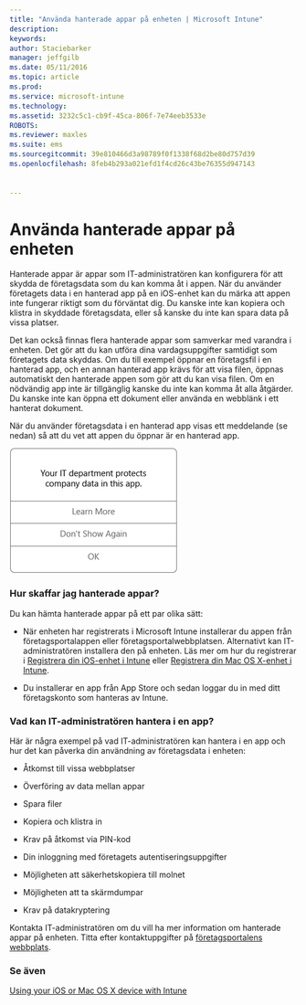 ```yaml
---
title: "Använda hanterade appar på enheten | Microsoft Intune"
description: 
keywords: 
author: Staciebarker
manager: jeffgilb
ms.date: 05/11/2016
ms.topic: article
ms.prod: 
ms.service: microsoft-intune
ms.technology: 
ms.assetid: 3232c5c1-cb9f-45ca-806f-7e74eeb3533e
ROBOTS: 
ms.reviewer: maxles
ms.suite: ems
ms.sourcegitcommit: 39e810466d3a98789f0f1338f68d2be80d757d39
ms.openlocfilehash: 8feb4b293a021efd1f4cd26c43be76355d947143


---
```



# Använda hanterade appar på enheten

Hanterade appar är appar som IT-administratören kan konfigurera för att skydda de företagsdata som du kan komma åt i appen. När du använder företagets data i en hanterad app på en iOS-enhet kan du märka att appen inte fungerar riktigt som du förväntat dig. Du kanske inte kan kopiera och klistra in skyddade företagsdata, eller så kanske du inte kan spara data på vissa platser.

Det kan också finnas flera hanterade appar som samverkar med varandra i enheten. Det gör att du kan utföra dina vardagsuppgifter samtidigt som företagets data skyddas. Om du till exempel öppnar en företagsfil i en hanterad app, och en annan hanterad app krävs för att visa filen, öppnas automatiskt den hanterade appen som gör att du kan visa filen. Om en nödvändig app inte är tillgänglig kanske du inte kan komma åt alla åtgärder. Du kanske inte kan öppna ett dokument eller använda en webblänk i ett hanterat dokument.

När du använder företagsdata i en hanterad app visas ett meddelande (se nedan) så att du vet att appen du öppnar är en hanterad app.

![managed-apps-message-ios](./media/managed-apps-message.png)

### Hur skaffar jag hanterade appar?
Du kan hämta hanterade appar på ett par olika sätt:

-   När enheten har registrerats i Microsoft Intune installerar du appen från företagsportalappen eller företagsportalwebbplatsen. Alternativt kan IT-administratören installera den på enheten. Läs mer om hur du registrerar i [Registrera din iOS-enhet i Intune](enroll-your-device-in-intune-ios.md) eller [Registrera din Mac OS X-enhet i Intune](enroll-your-device-in-intune-mac-os-x.md).

-   Du installerar en app från App Store och sedan loggar du in med ditt företagskonto som hanteras av Intune.

### Vad kan IT-administratören hantera i en app?
Här är några exempel på vad IT-administratören kan hantera i en app och hur det kan påverka din användning av företagsdata i enheten:

-   Åtkomst till vissa webbplatser

-   Överföring av data mellan appar

-   Spara filer

-   Kopiera och klistra in

-   Krav på åtkomst via PIN-kod

-   Din inloggning med företagets autentiseringsuppgifter

-   Möjligheten att säkerhetskopiera till molnet

-   Möjligheten att ta skärmdumpar

-   Krav på datakryptering


Kontakta IT-administratören om du vill ha mer information om hanterade appar på enheten. Titta efter kontaktuppgifter på [företagsportalens webbplats](http://portal.manage.microsoft.com).

### Se även
[Using your iOS or Mac OS X device with Intune](using-your-ios-or-mac-os-x-device-with-intune.md)


<!--HONumber=Jun16_HO4-->


